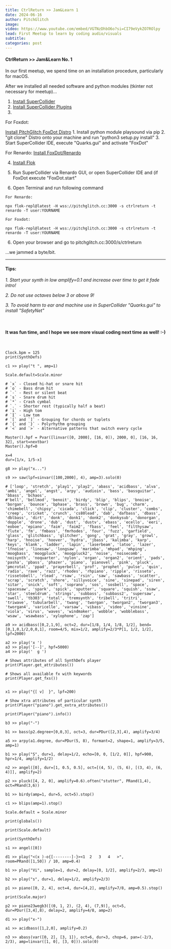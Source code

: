 ```yaml
---
title: CtrlReturn >> Jam&Learn 1
date: 2024-06-16
author: PitchGlitch
image:
video: https://www.youtube.com/embed/VGTNzDhbO6o?si=CI79eVykZO7ROlpy
lead: First Meetup to learn by coding audio/visuals
subtitle:
categories: post
---
```


#### CtrlReturn >> Jam&Learn No. 1
In our first meetup, we spend time on an installation procedure, particularly
for macOS.

After we installed all needed software and python modules (tkinter not necessary for meetup)...

  1. <a href="https://supercollider.github.io/downloads" target="_blank">Install SuperCollider</a>
  2. <a href="https://supercollider.github.io/sc3-plugins/" target="_blank">Install SuperCollider
     Plugins</a>
  3.

  For Foxdot:

   <a href="https://gitlab.com/iShapeNoise/foxdot" target="_blank">Install PitchGlitch FoxDot Distro</a>
      1. Install python module playsound via pip
      2. "git clone" Distro onto your machine and run "python3 setup.py install"
      3. Start SuperCollider IDE, execute "Quarks.gui" and activate "FoxDot"
    <br>

  For Renardo:
  <a href="https://renardo.org/#/" target="_blank">Install FoxDot/Renardo</a>

  4. <a href="https://github.com/munshkr/flok" target="_blank">Install Flok</a>

  5. Run SuperCollider via Renardo GUI, or open SuperCollider IDE and (if FoxDot
     execute "FoxDot.start"

  5. Open Terminal and run following command

    For Renardo:

    npx flok-repl@latest -H wss://pitchglitch.cc:3000 -s ctrlreturn -t renardo -T user:YOURNAME

    For Foxdot:

    npx flok-repl@latest -H wss://pitchglitch.cc:3000 -s ctrlreturn -t renardo -T user:YOURNAME


  6. Open your browser and go to pitchglitch.cc:3000/s/ctrlreturn


...we jammed a byte/bit.

<hr>

#### Tips:

  *1. Start your synth in low amplify=0.1 and increase over time to get it fade intro!*

  *2. Do not use octaves below 3 or above 9!*

  *3. To avoid harm to ear and machine use in SuperCollider "Quarks.gui" to install "SafetyNet"*

<br>

#### It was fun time, and I hope we see more visual coding next time as well! :-)


<br>

    Clock.bpm = 125
    print(SynthDefs)

    c1 >> play("t ", amp=1)

    Scale.default=Scale.minor

    # `x` - Closed hi-hat or snare hit
    # `o` - Bass drum hit
    # `-` - Rest or silent beat
    # `s` - Snare drum hit
    # `*` - Crash cymbal
    # `.` - Shorter rest (typically half a beat)
    # `i` - High tom
    # `I` - Low tom
    # `[` and `]` - Grouping for chords or tuplets
    # `{` and `}` - Polyrhythm grouping
    # `<` and `>` - Alternative patterns that switch every cycle

    Master().hpf = Pvar([linvar([0, 2000], [16, 0]), 2000, 0], [16, 16, 32], start=nextbar)
    Master().hpf=0

    x=4
    dur=[1/x, 1/5-x]

    g8 >> play("x...")

    s9 >> saw(lpf=sinvar([100,2000], 4), amp=3).solo(0)

    # ['loop', 'stretch', 'play1', 'play2', 'abass', 'acidbass', 'alva', 'ambi', 'angel', 'angst', 'arpy', 'audioin', 'bass', 'bassguitar', 'bbass', 'bchaos',
    #'bell', 'bellmod', 'benoit', 'birdy', 'blip', 'blips', 'bnoise', 'borgan', 'bounce', 'bphase', 'brass', 'brown', 'bug', 'charm', 'chimebell', 'chipsy', 'cicada', 'click', 'clip', 'cluster', 'combs', 'creep', 'cricket', 'crunch', 'cs80lead', 'dab', 'dafbass', 'dbass', 'dblbass', 'dirt', 'donk', 'donk1', 'donk2', 'donkysub', 'donorgan', 'dopple', 'drone', 'dub', 'dust', 'dustv', 'ebass', 'ecello', 'eeri', 'eoboe', 'epiano', 'faim', 'faim2', 'fbass', 'feel', 'filthysaw', 'flute', 'fm', 'fmbass', 'fmrhodes', 'four', 'fuzz', 'garfield', 'glass', 'glitchbass', 'glitcher', 'gong', 'grat', 'gray', 'growl', 'harp', 'hnoise', 'hoover', 'hydra', 'jbass', 'kalimba', 'karp', 'keys', 'klank', 'ladder', 'lapin', 'laserbeam', 'latoo', 'lazer', 'lfnoise', 'linesaw', 'longsaw', 'marimba', 'mhpad', 'mhping', 'moogbass', 'moogpluck', 'moogpluck2', 'noise', 'noisecomb', 'noisynth', 'noquarter', 'nylon', 'organ', 'organ2', 'orient', 'pads', 'pasha', 'pbass', 'phazer', 'piano', 'pianovel', 'pink', 'pluck', 'pmcrotal', 'ppad', 'prayerbell', 'prof', 'prophet', 'pulse', 'quin', 'radio', 'rave', 'razz', 'rhodes', 'rhpiano', 'ripple', 'risseto', 'rissetobell', 'rlead', 'rsaw', 'rsin', 'saw', 'sawbass', 'scatter', 'scrap', 'scratch', 'shore', 'sillyvoice', 'sine', 'sinepad', 'siren', 'sitar', 'snick', 'soft', 'soprano', 'sos', 'sosbell', 'space', 'spacesaw', 'spark', 'spick', 'sputter', 'square', 'squish', 'ssaw', 'star', 'steeldrum', 'strings', 'subbass', 'subbass2', 'supersaw', 'swell', 'tb303', 'total', 'tremsynth', 'tribell', 'tritri', 'triwave', 'tubularbell', 'twang', 'tworgan', 'tworgan2', 'tworgan3', 'tworgan4', 'varicelle', 'varsaw', 'vibass', 'video', 'vinsine', 'viola', 'virus', 'waves', 'windmaker', 'wobble', 'wobblebass', 'wsaw', 'wsawbass', 'xylophone', 'zap']

    a9 >> acidbass([0,2,1,9], oct=2, dur=[1/8, 1/4, 1/8, 1/2], bend=[0,1,0,1/2,0,0,1], room=4/5, mix=1/2, amplify=2/3*P[1, 1/2, 1/2], lpf=2000)

    a2 >> play('x ')
    a3 >> play('[--]', hpf=5000)
    a4 >> play('  g ')

    # Shows attributes of all SynthDefs player
    print(Player.get_attributes())

    # Shows all available fx with keywords
    print(Player.get_fxs())


    x1 >> play("{[ v]  }", lpf=200)

    # Show xtra attributes of particular synth
    print(Player("piano").get_extra_attributes())

    print(Player("piano").info())

    b3 >> play("-")

    b1 >> bass(p2.degree+[0,0,3], oct=3, dur=PDur([2,3],4), amplify=3/4)

    a5 >> arpy(a1.degree, dur=PDur(5, 8), formant=2, shape=1, amplify=3/5, amp=1)

    b1 >> play("S", dur=1, delay=1/2, echo=[0, 0, [1/2, 0]], hpf=900, hpr=1/4, amplify=1/2)

    n2 >> angel([0], dur=[1, 0.5, 0.5], oct=[(4, 5), (5, 6), [(3, 4), (6, 4)]], amplify=2)

    p2 >> pluck([4, 2, 0], amplify=0.6).often("stutter", PRand(1,4), oct=PRand(3,6))

    b1 >> birdy(amp=1, dur=5, oct=5).stop()

    c1 >> blips(amp=1).stop()

    Scale.default = Scale.minor

    print(globals())

    print(Scale.default)

    print(SynthDefs)

    s1 >> angel([0])

    d1 >> play("<(x )-o{[--------]-}><1  2   3   4   >", room=PRand([1,50]) / 10, amp=0.4)

    b1 >> play("Vi", sample=1, dur=2, delay=[0, 1/2], amplify=2/3, amp=1)

    b2 >> play("s", dur=1, delay=1/2, amplify=2/3)

    p1 >> piano([0, 2, 4], oct=4, dur=[4,2], amplify=7/8, amp=0.5).stop()

    print(Scale.major)

    p2 >> piano23wegb3([(0, 1, 2), (2, 4), (7,9)], oct=5, dur=PDur([3,4],8), delay=2, amplify=4/8, amp=2)

    d1 >> play("x-")

    a1 >> acidbass([1,2,0], amplify=0.2)

    n3 >> abass(var([0, 2], [3, 1]), oct=6, dur=3, chop=6, pan=(-2/3, 2/3), amp=linvar([1, 0], [3, 0])).solo(0)
